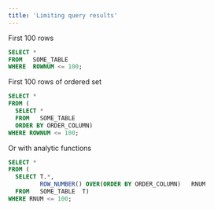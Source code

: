 ```yaml
---
title: 'Limiting query results'
---
```

First 100 rows
```sql
SELECT *
FROM   SOME_TABLE
WHERE  ROWNUM <= 100;
```

First 100 rows of ordered set
```sql
SELECT *
FROM (
  SELECT *
  FROM   SOME_TABLE
  ORDER BY ORDER_COLUMN)
WHERE ROWNUM <= 100;
```

Or with analytic functions
```sql
SELECT *
FROM (
  SELECT T.*,
         ROW_NUMBER() OVER(ORDER BY ORDER_COLUMN)   RNUM
  FROM   SOME_TABLE  T)
WHERE RNUM <= 100;
```
